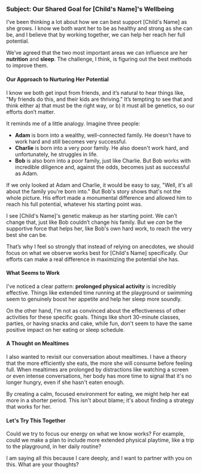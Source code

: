 ### Subject: Our Shared Goal for [Child's Name]'s Wellbeing

I’ve been thinking a lot about how we can best support [Child's Name] as she grows. I know we both want her to be as healthy and strong as she can be, and I believe that by working together, we can help her reach her full potential.

We’ve agreed that the two most important areas we can influence are her **nutrition** and **sleep**. The challenge, I think, is figuring out the best methods to improve them.

#### Our Approach to Nurturing Her Potential

I know we both get input from friends, and it’s natural to hear things like, "My friends do this, and their kids are thriving." It’s tempting to see that and think either a) that must be the right way, or b) it must all be genetics, so our efforts don’t matter.

It reminds me of a little analogy. Imagine three people:
*   **Adam** is born into a wealthy, well-connected family. He doesn't have to work hard and still becomes very successful.
*   **Charlie** is born into a very poor family. He also doesn't work hard, and unfortunately, he struggles in life.
*   **Bob** is also born into a poor family, just like Charlie. But Bob works with incredible diligence and, against the odds, becomes just as successful as Adam.

If we only looked at Adam and Charlie, it would be easy to say, "Well, it's all about the family you're born into." But Bob's story shows that's not the whole picture. His effort made a monumental difference and allowed him to reach his full potential, whatever his starting point was.

I see [Child's Name]'s genetic makeup as her starting point. We can’t change that, just like Bob couldn’t change his family. But we *can* be the supportive force that helps her, like Bob's own hard work, to reach the very best she can be.

That’s why I feel so strongly that instead of relying on anecdotes, we should focus on what we observe works best for [Child's Name] specifically. Our efforts can make a real difference in maximizing the potential she has.

#### What Seems to Work

I've noticed a clear pattern: **prolonged physical activity** is incredibly effective. Things like extended time running at the playground or swimming seem to genuinely boost her appetite and help her sleep more soundly.

On the other hand, I'm not as convinced about the effectiveness of other activities for these specific goals. Things like short 30-minute classes, parties, or having snacks and cake, while fun, don't seem to have the same positive impact on her eating or sleep schedule.

#### A Thought on Mealtimes

I also wanted to revisit our conversation about mealtimes. I have a theory that the more efficiently she eats, the more she will consume before feeling full. When mealtimes are prolonged by distractions like watching a screen or even intense conversations, her body has more time to signal that it's no longer hungry, even if she hasn't eaten enough.

By creating a calm, focused environment for eating, we might help her eat more in a shorter period. This isn't about blame; it's about finding a strategy that works for her.

#### Let's Try This Together

Could we try to focus our energy on what we know works? For example, could we make a plan to include more extended physical playtime, like a trip to the playground, in her daily routine?

I am saying all this because I care deeply, and I want to partner with you on this. What are your thoughts?